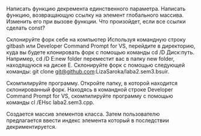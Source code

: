Написать функцию декремента единственного параметра. Написать функцию, возвращающую ссылку на элемент глобального массива. Изменить его при вызове функции. Что произойдет, если все ссылки сделать const? 

Склонируйте форк себе на компьютер Используя командную строку gitbash или Developer Command Prompt for VS, перейдите в директорию, куда вы будете клонировать форк с помощью команды cd /D Диск:путь. Например, cd /D E:new folder переместит вас в папку new folder, находящуюся на диске E. Склонируйте форк с помощью следующей команды: git clone git@github.com:LizaSaroka/laba2.sem3.bsuir.

Скомпилируйте программу. Откройте папку, в которой находится склонированный форк. Находясь в командной строке Developer Command Prompt for VS, скомпилируйте программу с помощью команды cl /EHsc laba2.sem3.cpp.

Создается массив элементов класса. Затем пользователю предлагается ввести индекс элемента который в последствии декриментируется.
